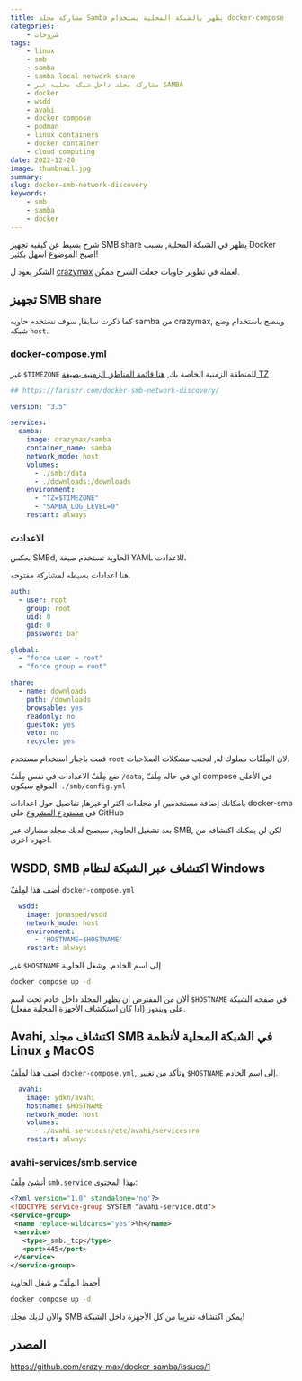 ```yaml
---
title: مشاركة مجلد Samba يظهر بالشبكة المحلية بستخدام docker-compose
categories: 
    - شروحات
tags:
    - linux
    - smb
    - samba
    - samba local network share
    - مشاركة مجلد داخل شبكه محليه عبر SAMBA
    - docker
    - wsdd
    - avahi
    - docker compose
    - podman
    - linux containers
    - docker container
    - cloud computing
date: 2022-12-20
image: thumbnail.jpg
summary: 
slug: docker-smb-network-discovery
keywords: 
    - smb
    - samba 
    - docker
---
```


شرح بسيط عن كيفيه تجهيز SMB share يظهر في الشبكة المحلية, بسبب Docker اصبح الموضوع اسهل بكثير!

الشكر يعود ل [crazymax](https://crazymax.dev/) لعمله في تطوير حاويات جعلت الشرح ممكن.

## تجهيز SMB share
كما ذكرت سابقا, سوف نستخدم حاويه samba من crazymax, وينصح باستخدام وضع شبكه `host`.

### docker-compose.yml

غير `$TIMEZONE` للمنطقة الزمنية الخاصة بك, [هنا قائمة المناطق الزمنيه بصيغة TZ](https://wikipedia.org/wiki/List_of_tz_database_time_zones)

```yaml
## https://fariszr.com/docker-smb-network-discovery/

version: "3.5"

services:
  samba:
    image: crazymax/samba
    container_name: samba
    network_mode: host
    volumes:
      - ./smb:/data
      - ./downloads:/downloads
    environment:
      - "TZ=$TIMEZONE"
      - "SAMBA_LOG_LEVEL=0"
    restart: always
```

### الاعدادت

بعكس SMBd, الحاوية تستخدم صيغة YAML للاعدادت.

هنا اعدادات بسيطه لمشاركة مفتوحه.

```yaml
auth:
  - user: root
    group: root
    uid: 0
    gid: 0
    password: bar

global:
  - "force user = root"
  - "force group = root"

share:
  - name: downloads
    path: /downloads
    browsable: yes
    readonly: no
    guestok: yes
    veto: no
    recycle: yes 
```
قمت باجبار استخدام مستخدم `root` لان المِلَفّات مملوك له, لتجنب مشكلات الصلاحيات.

ضع مِلَفّ الاعدادات في نفس مِلَفّ `/data`, اي في حاله مِلَفّ compose في الأعلى الموقع سيكون: `./smb/config.yml`

بامكانك إضافة مستخدمين او مجلدات اكثر او غيرها, تفاصيل حول اعدادات docker-smb في [مستودع المشروع](https://github.com/crazy-max/docker-samba) على GitHub 

بعد تشغيل الحاوية, سيصبح لديك مجلد مشارك عبر SMB, لكن لن يمكنك اكتشافه من اجهزه اخرى.

## WSDD, SMB اكتشاف عبر الشبكة لنظام Windows

أضف هذا لمِلَفّ `docker-compose.yml`

```yaml
  wsdd:
    image: jonasped/wsdd
    network_mode: host
    environment:
      - 'HOSTNAME=$HOSTNAME'
    restart: always
```
غير `$HOSTNAME` إلى اسم الخادم.
وشغل الحاوية

```bash
docker compose up -d
```
ألان من المفترض ان يظهر المجلد داخل خادم تحت اسم `$HOSTNAME` في صفحه الشبكة على ويندوز (اذا كان استكشاف الأجهزة المحلية مفعل).

## Avahi, اكتشاف مجلد SMB في الشبكة المحلية لأنظمة Linux و MacOS

اضف هذا لمِلَفّ `docker-compose.yml`, وتأكد من تغيير `$HOSTNAME` إلى اسم الخادم.

```yaml
  avahi:
    image: ydkn/avahi
    hostname: $HOSTNAME
    network_mode: host
    volumes:
      - ./avahi-services:/etc/avahi/services:ro
    restart: always
```

### avahi-services/smb.service
أنشئ مِلَفّ `smb.service` بهذا المحتوى:

```xml
<?xml version="1.0" standalone='no'?>
<!DOCTYPE service-group SYSTEM "avahi-service.dtd">
<service-group>
 <name replace-wildcards="yes">%h</name>
 <service>
   <type>_smb._tcp</type>
   <port>445</port>
 </service>
</service-group>
```

أحفظ المِلَفّ و شغل الحاوية
```bash
docker compose up -d
```

والآن لديك مجلد SMB يمكن اكتشافه تقريبا من كل الأجهزة داخل الشبكة!


## المصدر

https://github.com/crazy-max/docker-samba/issues/1
